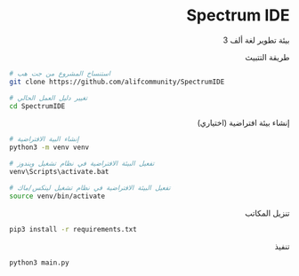 <div dir="rtl">
 
# Spectrum IDE
بيئة تطوير لغة ألف 3

طريقة التتبيث 

<div dir=ltr>
 
```bash
# استنساخ المشروع من جت هب
git clone https://github.com/alifcommunity/SpectrumIDE

# تغيير دليل العمل الحالي
cd SpectrumIDE
```
<div dir="rtl">
إنشاء بيئة افتراضية (اختياري)
<div dir=ltr>

```bash
# إنشاء البية الافتراضية
python3 -m venv venv

# تفعيل البيئة الافتراضية في نظام تشغيل ويندوز
venv\Scripts\activate.bat

# تفعيل البيئة الافتراضية في نظام تشغيل لينكس/ماك
source venv/bin/activate
```
<div dir="rtl">

تنزيل المكاتب
<div dir="ltr">

```bash
pip3 install -r requirements.txt
```
<div dir="rtl">
تنفيذ
 
<div dir=ltr>
 
```bash
python3 main.py
```
<div dir="rtl">
 
